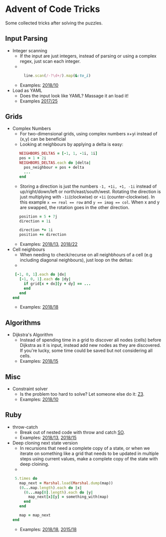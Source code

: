 # Advent of Code Tricks
Some collected tricks after solving the puzzles.

## Input Parsing
* Integer scanning
  * If the input are just integers, instead of parsing or using a complex regex, just scan each integer.
  *
   ```ruby
		line.scan(/-?\d+/).map(&:to_i)
   ``` 
  * Examples: [2018/10](2018/10/part1.rb)
* Load as YAML
  * Does the input look like YAML? Massage it an load it!
  * Examples [2017/25](https://www.reddit.com/r/adventofcode/comments/7lzo3l/comment/drqk1wu/)


## Grids
* Complex Numbers
  * For two-dimensional grids, using complex numbers x+yi instead of (x,y) can be beneficial
  * Looking at neighbours by applying a delta is easy:
   ```ruby
      NEIGHBORS_DELTAS = [-1, 1, -1i, 1i]
      pos = 1 + 2i
      NEIGHBORS_DELTAS.each do |delta|
        pos_neighbour = pos + delta
        ...
      end
   ``` 
  * Storing a direction is just the numbers `-1, +1i, +1, -1i` instead of up/right/down/left or north/east/south/west. Rotating the direction is just multiplying with `-1i`(clockwise) or `+1i` (counter-clockwise). In this example `x == real == row` and `y == imag == col`. When x and y are swapped, the rotation goes in the other direction.
   ```ruby
      position = 5 + 7j
      direction = 1i

      direction *= 1i
      position += direction
   ``` 
  * Examples: [2018/13](2018/13/part1_complex.rb), [2018/22](2018/22/)
* Cell neighbours
  * When needing to check/recurse on all neighbhours of a cell (e.g including diagonal neighbours), just loop on the deltas:
  *
   ```ruby
    [-1, 0, 1].each do |dx|
      [-1, 0, 1].each do |dy|
        if grid[x + dx][y + dy] == ...
        end
      end
   end
   ``` 
  * Examples: [2018/18](2018/18/lib.rb)



## Algorithms
* Dijkstra's Algorithm
  * Instead of spending time in a grid to discover all nodes (cells) before Dijkstra as it is input, instead add new nodes as they are discovered. If you're lucky, some time could be saved but not considering all cells.
  * Examples: [2018/15](2018/15/game.rb)


## Misc
* Constraint solver
  * Is the problem too hard to solve? Let someone else do it: [Z3](https://github.com/Z3Prover/Z3).
  * Examples: [2018/10](2018/23/part2.rb)

## Ruby
* throw-catch
  * Break out of nested code with throw and catch [SO](https://stackoverflow.com/a/3716921/265508).
  * Examples: [2018/13](2018/13/part1.rb), [2018/15](2018/15/game.rb)
* Deep cloning next state version 
  * In recursions that need a complete copy of a state, or when we iterate on something like a grid that needs to be updated in multiple steps using current values, make a complete copy of the state with deep cloining.
  *
   ```ruby
    5.times do
      map_next = Marshal.load(Marshal.dump(map))
      (0...map.length).each do |x|
        (0...map[0].length).each do |y|
          map_next[x][y] = something_with(map)
        end
      end

      map = map_next
  end
   ``` 
  * Examples: [2018/18](2018/18), [2015/18](2015/18/part1.rb)
